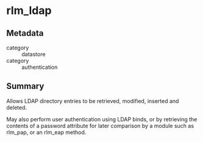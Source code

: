 # rlm_ldap
## Metadata
<dl>
  <dt>category</dt><dd>datastore</dd>
  <dt>category</dt><dd>authentication</dd>
</dl>

## Summary
Allows LDAP directory entries to be retrieved, modified, inserted and deleted.

May also perform user authentication using LDAP binds, or by retrieving the contents of a password attribute for
later comparison by a module such as rlm_pap, or an rlm_eap method.
